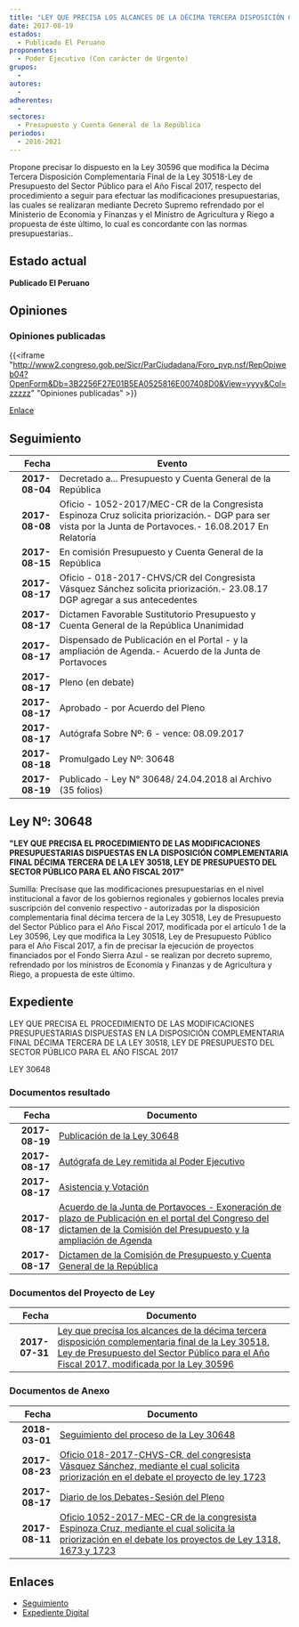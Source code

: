 ```yaml
---
title: "LEY QUE PRECISA LOS ALCANCES DE LA DÉCIMA TERCERA DISPOSICIÓN COMPLEMENTARIA FINAL DE LA LEY 30518, LEY DE PRESUPUESTO DEL SECTOR PÚBLICO PARA EL AÑO FISCAL 2017, MODIFICADA POR LA LEY 30596"
date: 2017-08-19
estados: 
  - Publicado El Peruano
proponentes: 
  - Poder Ejecutivo (Con carácter de Urgente)
grupos: 
  - 
autores: 
  - 
adherentes: 
  - 
sectores: 
  - Presupuesto y Cuenta General de la República
periodos: 
  - 2016-2021
---
```


Propone precisar lo dispuesto en la Ley 30596 que modifica la Décima Tercera Disposición Complementaria Final de la Ley 30518-Ley de Presupuesto del Sector Público para el Año Fiscal 2017, respecto del procedimiento a seguir para efectuar las modificaciones presupuestarias, las cuales se realizaran mediante Decreto Supremo refrendado por el Ministerio de Economía y Finanzas y el Ministro de Agricultura y Riego a propuesta de éste último, lo cual es concordante con las normas presupuestarias..


## Estado actual

**Publicado El Peruano**

## Opiniones

### Opiniones publicadas

{{<iframe "http://www2.congreso.gob.pe/Sicr/ParCiudadana/Foro_pvp.nsf/RepOpiweb04?OpenForm&Db=3B2256F27E01B5EA0525816E007408D0&View=yyyy&Col=zzzzz" "Opiniones publicadas" >}}

[Enlace](http://www2.congreso.gob.pe/Sicr/ParCiudadana/Foro_pvp.nsf/RepOpiweb04?OpenForm&Db=3B2256F27E01B5EA0525816E007408D0&View=yyyy&Col=zzzzz)

## Seguimiento

| Fecha | Evento |
|------:|--------|
| **2017-08-04** | Decretado a... Presupuesto y Cuenta General de la República|
| **2017-08-08** | Oficio - 1052-2017/MEC-CR de la Congresista Espinoza Cruz solicita priorización.- DGP para ser vista por la Junta de Portavoces.- 16.08.2017 En Relatoría|
| **2017-08-15** | En comisión Presupuesto y Cuenta General de la República|
| **2017-08-17** | Oficio - 018-2017-CHVS/CR del Congresista Vásquez Sánchez solicita priorización.- 23.08.17 DGP agregar a sus antecedentes|
| **2017-08-17** | Dictamen Favorable Sustitutorio Presupuesto y Cuenta General de la República Unanimidad|
| **2017-08-17** | Dispensado de Publicación en el Portal - y la ampliación de Agenda.- Acuerdo de la Junta de Portavoces|
| **2017-08-17** | Pleno (en debate)|
| **2017-08-17** | Aprobado - por Acuerdo del Pleno|
| **2017-08-17** | Autógrafa Sobre Nº: 6 - vence: 08.09.2017|
| **2017-08-18** | Promulgado Ley Nº: 30648|
| **2017-08-19** | Publicado - Ley N° 30648/ 24.04.2018 al Archivo (35 folios)|

## Ley Nº: 30648

**"LEY QUE PRECISA EL PROCEDIMIENTO DE LAS MODIFICACIONES PRESUPUESTARIAS DISPUESTAS EN LA DISPOSICIÓN COMPLEMENTARIA FINAL DÉCIMA TERCERA DE LA LEY 30518, LEY DE PRESUPUESTO DEL SECTOR PÚBLICO PARA EL AÑO FISCAL 2017"**

Sumilla: Precísase que las modificaciones presupuestarias en el nivel institucional a favor de los gobiernos regionales y gobiernos locales previa suscripción del convenio respectivo - autorizadas por la disposición complementaria final décima tercera de la Ley 30518, Ley de Presupuesto del Sector Público para el Año Fiscal 2017, modificada por el artículo 1 de la Ley 30596, Ley que modifica la Ley 30518, Ley de Presupuesto Público para el Año Fiscal 2017, a fin de precisar la ejecución de proyectos financiados por el Fondo Sierra Azul - se realizan por decreto supremo, refrendado por los ministros de Economía y Finanzas y de Agricultura y Riego, a propuesta de este último.


## Expediente

LEY QUE PRECISA EL PROCEDIMIENTO DE LAS MODIFICACIONES PRESUPUESTARIAS DISPUESTAS EN LA DISPOSICIÓN COMPLEMENTARIA FINAL DÉCIMA TERCERA DE LA LEY 30518, LEY DE PRESUPUESTO DEL SECTOR PÚBLICO PARA EL AÑO FISCAL 2017

LEY 30648


### Documentos resultado

| Fecha | Documento |
|------:|--------|
| **2017-08-19** | [Publicación de la Ley 30648](http://www.leyes.congreso.gob.pe/Documentos/2016_2021/ADLP/Normas_Legales/30648-LEY.pdf) |
| **2017-08-17** | [Autógrafa de Ley remitida al Poder Ejecutivo](http://www.leyes.congreso.gob.pe/Documentos/2016_2021/ADLP/Texto_Aprobado/AU0172320170817.pdf) |
| **2017-08-17** | [Asistencia y Votación](http://www.leyes.congreso.gob.pe/Documentos/2016_2021/Asistencia_y_Votacion/Proyectos_de_Ley/AV0172320170817.pdf) |
| **2017-08-17** | [Acuerdo de la Junta de Portavoces - Exoneración de plazo de Publicación en el portal del Congreso del dictamen de la Comisión del Presupuesto y la ampliación de Agenda](http://www.leyes.congreso.gob.pe/Documentos/2016_2021/Acuerdos/Junta_Portavoces/AJP0172320170817.PDF) |
| **2017-08-17** | [Dictamen de la Comisión de Presupuesto y Cuenta General de la República](http://www.leyes.congreso.gob.pe/Documentos/2016_2021/Dictamenes/Proyectos_de_Ley/01723DC17MAY20170817.pdf) |

### Documentos del Proyecto de Ley

| Fecha | Documento |
|------:|--------|
| **2017-07-31** | [Ley que precisa los alcances de la décima tercera disposición complementaria final de la Ley 30518, Ley de Presupuesto del Sector Público para el Año Fiscal 2017, modificada por la Ley 30596](http://www.leyes.congreso.gob.pe/Documentos/2016_2021/Proyectos_de_Ley_y_de_Resoluciones_Legislativas/PL0172320170731..pdf) |

### Documentos de Anexo

| Fecha | Documento |
|------:|--------|
| **2018-03-01** | [Seguimiento del proceso de la Ley 30648](http://www.leyes.congreso.gob.pe/Documentos/2016_2021/Seguimiento_de_Proyectos_de_Ley/01723PL20180301.pdf) |
| **2017-08-23** | [Oficio 018-2017-CHVS-CR, del congresista Vásquez Sánchez, mediante el cual solicita priorización en el debate el proyecto de ley 1723](http://www.leyes.congreso.gob.pe/Documentos/2016_2021/Oficios/Congresistas/OFICIO-018-2017-CHVS-CR.pdf) |
| **2017-08-17** | [Diario de los Debates-Sesión del Pleno](http://www2.congreso.gob.pe/Sicr/DiarioDebates/Publicad.nsf/SesionesPleno/05256D6E0073DFE90525818000024064/$FILE/PLO-2017-5.pdf) |
| **2017-08-11** | [Oficio 1052-2017-MEC-CR de la congresista Espinoza Cruz, mediante el cual solicita la priorización en el debate los proyectos de Ley 1318, 1673 y 1723](http://www.leyes.congreso.gob.pe/Documentos/2016_2021/Oficios/Congresistas/OFICIO-1052-2017-MEC-CR.pdf) |

## Enlaces 

- [Seguimiento](http://www2.congreso.gob.pe/Sicr/TraDocEstProc/CLProLey2016.nsf/f7fff46988ca05b1052578e100829cc7/11757e1218d803290525816e0069a52c?OpenDocument)
- [Expediente Digital](http://www2.congreso.gob.pehttp://www2.congreso.gob.pe/Sicr/TraDocEstProc/CLProLey2016.nsf/f7fff46988ca05b1052578e100829cc7/11757e1218d803290525816e0069a52c?OpenDocument&Click=05257FB7005EB655.eb71d0cf91d8294e05256cdf006b5706/$Body/0.1C6C)
